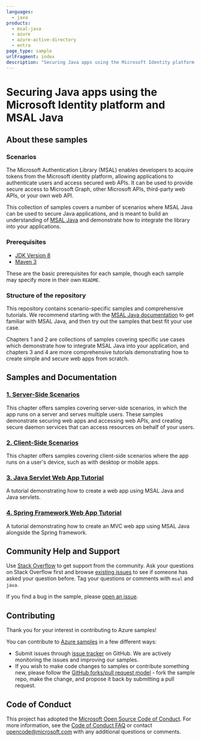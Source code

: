 ```yaml
---
languages:
  - java
products:
  - msal-java
  - azure
  - azure-active-directory
  - entra
page_type: sample
urlFragment: index
description: "Securing Java apps using the Microsoft Identity platform and MSAL Java"
---
```


# Securing Java apps using the Microsoft Identity platform and MSAL Java

## About these samples

### Scenarios

The Microsoft Authentication Library (MSAL) enables developers to acquire tokens from the Microsoft identity platform, allowing applications to authenticate users and access secured web APIs. It can be used to provide secure access to Microsoft Graph, other Microsoft APIs, third-party web APIs, or your own web API.

This collection of samples covers a number of scenarios where MSAL Java can be used to secure Java applications, and is meant to build an understanding of [MSAL Java](https://learn.microsoft.com/entra/msal/java/) and demonstrate how to integrate the library into your applications.

### Prerequisites

- [JDK Version 8](https://jdk.java.net/8/)
- [Maven 3](https://maven.apache.org/download.cgi)

These are the basic prerequisites for each sample, though each sample may specify more in their own `README`.

### Structure of the repository

This repository contains scenario-specific samples and comprehensive tutorials. We recommend starting with the [MSAL Java documentation](https://learn.microsoft.com/entra/msal/java/) to get familiar with MSAL Java, and then try out the samples that best fit your use case.

Chapters 1 and 2 are collections of samples covering specific use cases which demonstrate how to integrate MSAL Java into your application, and chapters 3 and 4 are more comprehensive tutorials demonstrating how to create simple and secure web apps from scratch.

## Samples and Documentation

### [1. Server-Side Scenarios](1-server-side/README.md)

This chapter offers samples covering server-side scenarios, in which the app runs on a server and serves multiple users. These samples demonstrate securing web apps and accessing web APIs, and creating secure daemon services that can access resources on behalf of your users.

### [2. Client-Side Scenarios](2-client-side/README.md)

This chapter offers samples covering client-side scenarios where the app runs on a user's device, such as with desktop or mobile apps.

### [3. Java Servlet Web App Tutorial](3-java-servlet-web-app/README.md)

A tutorial demonstrating how to create a web app using MSAL Java and Java servlets.

### [4. Spring Framework Web App Tutorial](4-spring-web-app/README.md)

A tutorial demonstrating how to create an MVC web app using MSAL Java alongside the Spring framework.

## Community Help and Support

Use [Stack Overflow](http://stackoverflow.com/questions/tagged/msal) to get support from the community. Ask your questions on Stack Overflow first and browse [existing issues](https://github.com/Azure-Samples/ms-identity-msal-java-samples/issues) to see if someone has asked your question before. Tag your questions or comments with `msal` and `java`.

If you find a bug in the sample, please [open an issue](https://github.com/Azure-Samples/ms-identity-msal-java-samples/issues).

## Contributing

Thank you for your interest in contributing to Azure samples!

You can contribute to [Azure samples](https://azure.microsoft.com/documentation/samples/) in a few different ways:

- Submit issues through [issue tracker](https://github.com/Azure-Samples/ms-identity-msal-java-samples/issues) on GitHub. We are actively monitoring the issues and improving our samples.
- If you wish to make code changes to samples or contribute something new, please follow the [GitHub forks/pull request model](https://help.github.com/articles/fork-a-repo/) - fork the sample repo, make the change, and propose it back by submitting a pull request.

## Code of Conduct

This project has adopted the [Microsoft Open Source Code of Conduct](https://opensource.microsoft.com/codeofconduct/). For more information, see the [Code of Conduct FAQ](https://opensource.microsoft.com/codeofconduct/faq/) or contact [opencode@microsoft.com](mailto:opencode@microsoft.com) with any additional questions or comments.
